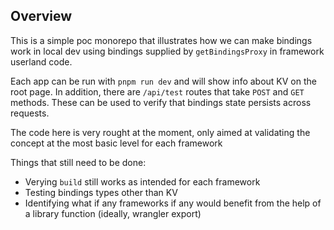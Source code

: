 ## Overview

This is a simple poc monorepo that illustrates how we can make bindings work in local dev using bindings supplied by `getBindingsProxy` in framework userland code.

Each app can be run with `pnpm run dev` and will show info about KV on the root page. In addition, there are `/api/test` routes that take `POST` and `GET` methods. These can be used to verify that bindings state persists across requests.

The code here is very rought at the moment, only aimed at validating the concept at the most basic level for each framework

Things that still need to be done:
- Verying `build` still works as intended for each framework
- Testing bindings types other than KV
- Identifying what if any frameworks if any would benefit from the help of a library function (ideally, wrangler export)
